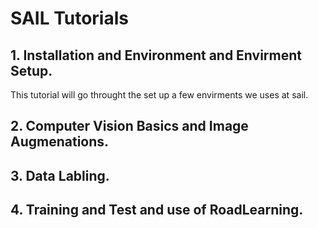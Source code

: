 # SAIL Tutorials
## 1. Installation and Environment and Envirment Setup.
This tutorial will go throught the set up a few envirments we uses at sail.


## 2. Computer Vision Basics and Image Augmenations.



## 3. Data Labling.



## 4. Training and Test and use of RoadLearning.
